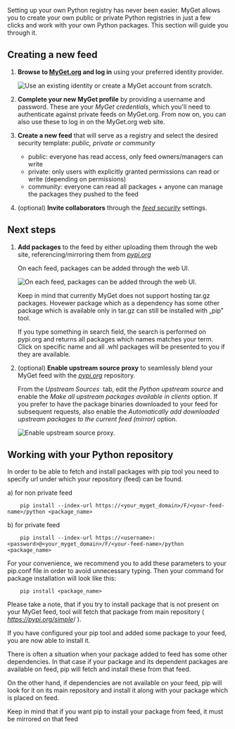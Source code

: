 ﻿Setting up your own Python registry has never been easier. MyGet allows you to create your own public or private Python registries in just a few clicks and work with your own Python packages. This section will guide you through it.

## Creating a new feed

1. **Browse to [MyGet.org][1] and log in** using your preferred identity provider.

	![Use an existing identity or create a MyGet account from scratch.](/docs/walkthrough/Images/authenticate.png)

2. **Complete your new MyGet profile** by providing a username and password. These are your *MyGet credentials*, which you'll need to authenticate against private feeds on MyGet.org. From now on, you can also use these to log in on the MyGet.org web site.

3. **Create a new feed** that will serve as a registry and select the desired security template: *public, private or community*

	* public: everyone has read access, only feed owners/managers can write
	* private: only users with explicitly granted permissions can read or write (depending on permissions)
	* community: everyone can read all packages + anyone can manage the packages they pushed to the feed

4. (optional) **Invite collaborators** through the *[feed security][2]* settings.

## Next steps

1. **Add packages** to the feed by either uploading them through the web site, referencing/mirroring them from *<a href="https://pypi.org" target="_blank" rel="noopener">pypi.org</a>*

	On each feed, packages can be added through the web UI.

	![On each feed, packages can be added through the web UI.](/docs/walkthrough/Images/python-package-web-ui.png)

	Keep in mind that currently MyGet does not support hosting tar.gz packages. Hovewer package which as a dependency has some other package which is available only in tar.gz can still be installed with „pip” tool. 

	If you type something in search field, the search is performed on pypi.org and returns all packages which names matches your term. Click on specific name and all .whl packages will be presented to you if they are available.

2. (optional) **Enable upstream source proxy** to seamlessly blend your MyGet feed with the *<a href="https://pypi.org" target="_blank" rel="noopener">pypi.org</a>* repository.

	From the *Upstream Sources*  tab, edit the *Python upstream source* and enable the *Make all upstream packages available in clients* option. If you prefer to have the package binaries downloaded to your feed for subsequent requests, also enable the *Automatically add downloaded upstream packages to the current feed (mirror)* option.

	![Enable upstream source proxy.](/docs/walkthrough/Images/enable-upstream-source-proxy.png)


## Working with your Python repository

In order to be able to fetch and install packages with pip tool you need to specify url under which your repository (feed) can be found.

a) for non private feed

		pip install --index-url https://<your_myget_domain>/F/<your-feed-name>/python <package_name>

b) for private feed

		pip install --index-url https://<username>:<password>@<your_myget_domain>/F/<your-feed-name>/python   <package_name>

For your convenience, we recommend you to add these parameters to your pip.conf file in order to avoid unnecessary typing. Then your command for package installation will look like this:

		pip install <package_name> 

Please take a note, that if you try to install package that is not present on your MyGet feed, tool will fetch that package from main repository ( *<a href="https://pypi.org/simple" target="_blank" rel="noopener">https://pypi.org/simple</a>*/ ). 

If you have configured your pip tool and added some package to your feed, you are now able to install it.

There is often a situation  when your package added to feed has some other dependencies. In that case if your package and its dependent packages are available on feed, pip will fetch and install these from that feed.

On the other hand, if dependencies are not available on your feed, pip will look for it on its main repository and install it along with your package which is placed on feed.

Keep in mind that if you want pip to install your package from  feed, it must be mirrored on that feed

[1]: https://www.myget.org
[2]: https://docs.myget.org/docs/reference/security#Inviting_other_users_to_your_feed
[3]: https://pypi.org
